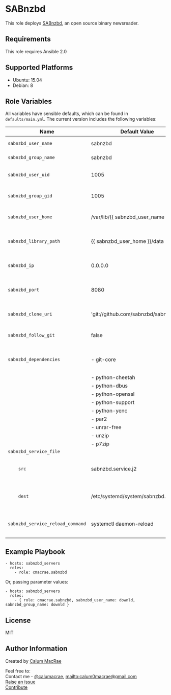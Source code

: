SABnzbd
=======
This role deploys [SABnzbd](http://sabnzbd.org), an open source binary newsreader.

Requirements
------------
This role requires Ansible 2.0

Supported Platforms
-------------------
- Ubuntu: 15.04
- Debian: 8

Role Variables
--------------
All variables have sensible defaults, which can be found in `defaults/main.yml`.
The current version includes the following variables:

| Name               | Default Value | Description                  |
|--------------------|---------------|------------------------------|
| `sabnzbd_user_name`  | sabnzbd | User to run the SABnzbd service |
| `sabnzbd_group_name` | sabnzbd | Primary group of `sabnzbd_user_name` |
| `sabnzbd_user_uid` | 1005 | UID of the SABnzbd service user |
| `sabnzbd_group_gid` | 1005 | GID of the SABnzbd service group |
| `sabnzbd_user_home` | /var/lib/{{ sabnzbd_user_name }} | home directory for the SABnzbd service user |
| `sabnzbd_library_path` | {{ sabnzbd_user_home }}/data | root library path, to be used for download directories, etc. |
| `sabnzbd_ip` | 0.0.0.0 | IP address the SABnzbd service will listen on |
| `sabnzbd_port` | 8080 | TCP port the SABnzbd web interface will bind to |
| `sabnzbd_clone_uri` | 'git://github.com/sabnzbd/sabnzbd' | The remote SABnzbd Git repo to clone |
| `sabnzbd_follow_git` | false | Ensure SABnzbd source follows HEAD from Git |
| `sabnzbd_dependencies` | - git-core | A list of dependency packages for SABnzbd |
|                        |  - python-cheetah    |  |
|                        |  - python-dbus       |  |
|                        |  - python-openssl    |  |
|                        |  - python-support    |  |
|                        |  - python-yenc       |  |
|                        |  - par2              |  |
|                        |  - unrar-free        |  |
|                        |  - unzip             |  |
|                        |  - p7zip             |  |
| `sabnzbd_service_file` |                      |  |
| `    src`              | sabnzbd.service.j2   | The source template for the SABnzbd service manifest |
| `    dest`             | /etc/systemd/system/sabnzbd.service | The destination to deploy the SABnzbd service manifest to |
| `sabnzbd_service_reload_command` | systemctl daemon-reload | The command used to refresh the SABnzbd service manifest |

Example Playbook
----------------

    - hosts: sabnzbd_servers
      roles:
        - role: cmacrae.sabnzbd

Or, passing parameter values:

	- hosts: sabnzbd_servers
	  roles:
	    - { role: cmacrae.sabnzbd, sabnzbd_user_name: downld, sabnzbd_group_name: downld }
License
-------
MIT

Author Information
------------------
Created by [Calum MacRae](http://cmacr.ae)

Feel free to:  
Contact me - [@calumacrae](https://twitter.com/calumacrae), [mailto:calum0macrae@gmail.com](calum0macrae@gmail.com)  
[Raise an issue](https://github.com/cmacrae/ansible-sabnzbd/issues)  
[Contribute](https://github.com/cmacrae/ansible-sabnzbd/pulls)  
